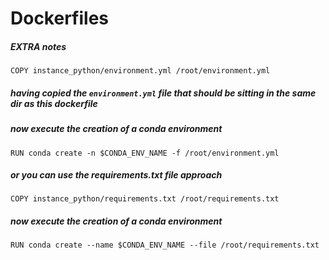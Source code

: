 # Dockerfiles

##### EXTRA notes
```
COPY instance_python/environment.yml /root/environment.yml
```
##### having copied the `environment.yml` file that should be sitting in the same dir as this dockerfile
##### now execute the creation of a conda environment 
```
RUN conda create -n $CONDA_ENV_NAME -f /root/environment.yml
```
##### or you can use the requirements.txt file approach
```
COPY instance_python/requirements.txt /root/requirements.txt
```
##### now execute the creation of a conda environment 
```
RUN conda create --name $CONDA_ENV_NAME --file /root/requirements.txt
```